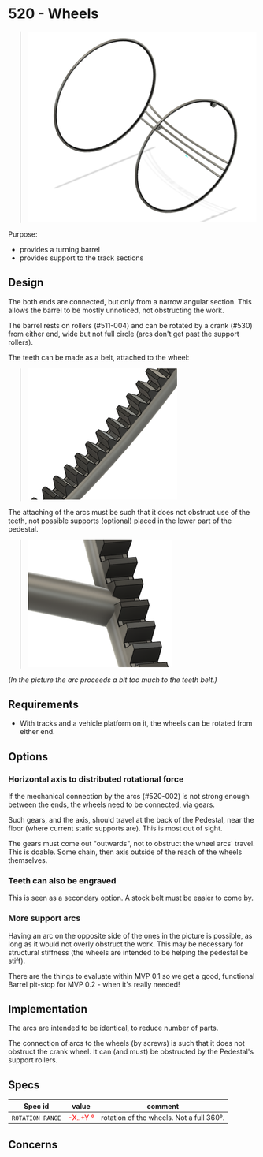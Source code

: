 # 520 - Wheels

>![](images/520-wheels.png)

Purpose:

- provides a turning barrel
- provides support to the track sections


## Design

The both ends are connected, but only from a narrow angular section. This allows the barrel to be mostly unnoticed, not obstructing the work.

The barrel rests on rollers (#511-004) and can be rotated by a crank (#530) from either end, wide but not full circle (arcs don't get past the support rollers).

The teeth can be made as a belt, attached to the wheel:

>![](images/520-teeth.png)

The attaching of the arcs must be such that it does not obstruct use of the teeth, not possible supports (optional) placed in the lower part of the pedestal.

>![](images/520-teeth-side.png)

*(In the picture the arc proceeds a bit too much to the teeth belt.)*


## Requirements

- With tracks and a vehicle platform on it, the wheels can be rotated from either end.


## Options

### Horizontal axis to distributed rotational force

If the mechanical connection by the arcs (#520-002) is not strong enough between the ends, the wheels need to be connected, via gears.

Such gears, and the axis, should travel at the back of the Pedestal, near the floor (where current static supports are). This is most out of sight.

The gears must come out "outwards", not to obstruct the wheel arcs' travel. This is doable. Some chain, then axis outside of the reach of the wheels themselves.

<!--
tbd. Make a rough sketch on top of CAD picture if needed
-->

### Teeth can also be engraved

This is seen as a secondary option. A stock belt must be easier to come by.

### More support arcs

Having an arc on the opposite side of the ones in the picture is possible, as long as it would not overly obstruct the work. This may be necessary for structural stiffness (the wheels are intended to be helping the pedestal be stiff).

There are the things to evaluate within MVP 0.1 so we get a good, functional Barrel pit-stop for MVP 0.2 - when it's really needed!


## Implementation

The arcs are intended to be identical, to reduce number of parts.

The connection of arcs to the wheels (by screws) is such that it does not obstruct the crank wheel. It can (and must) be obstructed by the Pedestal's support rollers.

## Specs

|Spec id|value|comment|
|---|---|---|
|`ROTATION RANGE`|<font color=red>-X..+Y °</font>|rotation of the wheels. Not a full 360°.|


## Concerns



   

 